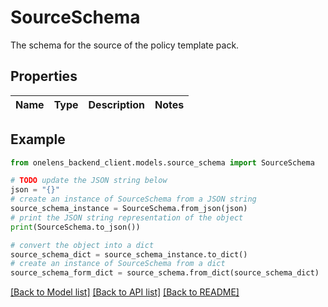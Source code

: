 # SourceSchema

The schema for the source of the policy template pack.

## Properties

Name | Type | Description | Notes
------------ | ------------- | ------------- | -------------

## Example

```python
from onelens_backend_client.models.source_schema import SourceSchema

# TODO update the JSON string below
json = "{}"
# create an instance of SourceSchema from a JSON string
source_schema_instance = SourceSchema.from_json(json)
# print the JSON string representation of the object
print(SourceSchema.to_json())

# convert the object into a dict
source_schema_dict = source_schema_instance.to_dict()
# create an instance of SourceSchema from a dict
source_schema_form_dict = source_schema.from_dict(source_schema_dict)
```
[[Back to Model list]](../README.md#documentation-for-models) [[Back to API list]](../README.md#documentation-for-api-endpoints) [[Back to README]](../README.md)


